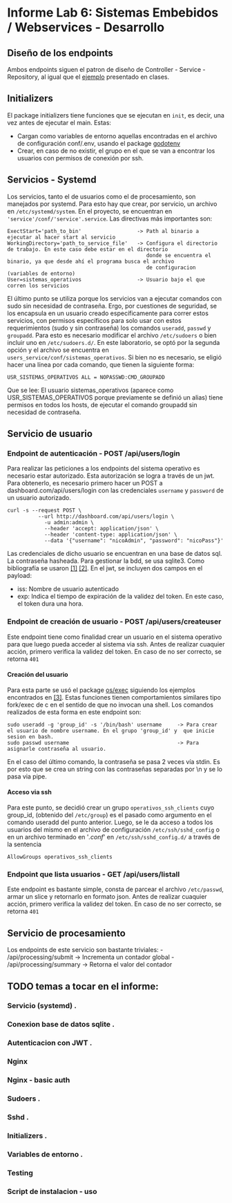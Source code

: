 # Informe Lab 6: Sistemas Embebidos / Webservices - Desarrollo

## Diseño de los endpoints

Ambos endpoints siguen el patron de diseño de Controller - Service - Repository, al igual que el [ejemplo](https://github.com/SOiI-UNC/go-example) presentado en clases.

## Initializers
El package initializers tiene funciones que se ejecutan en `init`, es decir, una vez antes de ejecutar el main.
Estas:
- Cargan como variables de entorno aquellas encontradas en el archivo de configuración conf/.env, usando el package [godotenv](https://pkg.go.dev/github.com/joho/godotenv)
- Crear, en caso de no existir, el grupo en el que se van a encontrar los usuarios con permisos de conexión por ssh. 

## Servicios - Systemd
Los servicios, tanto el de usuarios como el de procesamiento, son manejados por systemd. Para esto hay que crear, por servicio, un archivo en `/etc/systemd/system`. En el proyecto, se encuentran en `'service'/conf/'service'.service`.
Las directivas más importantes son:

    ExectStart='path_to_bin'                  -> Path al binario a ejecutar al hacer start al servicio
    WorkingDirectory='path_to_service_file'   -> Configura el directorio de trabajo. En este caso debe estar en el directorio
                                                 donde se encuentra el binario, ya que desde ahí el programa busca el archivo
                                                 de configuracion (variables de entorno)
    User=sistemas_operativos                  -> Usuario bajo el que corren los servicios

El último punto se utiliza porque los servicios van a ejecutar comandos con sudo sin necesidad de contraseña. Ergo, por cuestiones de seguridad, se los encapsula en un usuario creado específicamente para correr estos servicios, con permisos específicos para solo usar con estos requerimientos (sudo y sin contraseña) los comandos `useradd`, `passwd` y `groupadd`.
Para esto es necesario modificar el archivo `/etc/sudoers` o bien incluir uno en `/etc/sudoers.d/`. En este laboratorio, se optó por la segunda opción y el archivo se encuentra en `users_service/conf/sistemas_operativos`. Si bien no es necesario, se eligió hacer una línea por cada comando, que tienen la siguiente forma:

    USR_SISTEMAS_OPERATIVOS ALL = NOPASSWD:CMD_GROUPADD   

Que se lee: El usuario sistemas_operativos (aparece como USR_SISTEMAS_OPERATIVOS porque previamente se definió un alias) tiene permisos en todos los hosts, de ejecutar el comando groupadd sin necesidad de contraseña. 

## Servicio de usuario

### Endpoint de autenticación - POST /api/users/login
Para realizar las peticiones a los endpoints del sistema operativo es necesario estar autorizado. Esta autorización se logra a través de un jwt. Para obtenerlo, es necesario primero hacer un POST a dashboard.com/api/users/login con las credenciales `username` y `password` de un usuario autorizado.

    curl -s --request POST \
              --url http://dashboard.com/api/users/login \
                -u admin:admin \
                --header 'accept: application/json' \
                --header 'content-type: application/json' \
                --data '{"username": "nicoAdmin", "password": "nicoPass"}'

Las credenciales de dicho usuario se encuentran en una base de datos sql. La contraseña hasheada. Para gestionar la bdd, se usa sqlite3. Como bibliografía se usaron [[1]](https://github.com/SOiI-UNC/go-example) [[2]](https://zetcode.com/golang/sqlite3/).
En el jwt, se incluyen dos campos en el payload:
  - iss: Nombre de usuario autenticado
  - exp: Indica el tiempo de expiración de la validez del token. En este caso, el token dura una hora.

### Endpoint de creación de usuario - POST /api/users/createuser
Este endpoint tiene como finalidad crear un usuario en el sistema operativo para que luego pueda acceder al sistema via ssh. Antes de realizar cuaquier acción, primero verifica la validez del token. En caso de no ser correcto, se retorna `401`

#### Creación del usuario
Para esta parte se usó el package [os/exec](https://pkg.go.dev/os/exec) siguiendo los ejemplos encontrados en [[3]](https://zetcode.com/golang/exec-command/). Estas funciones tienen comportamientos similares tipo fork/exec de c en el sentido de que no invocan una shell. 
Los comandos realizados de esta forma en este endpoint son:

    sudo useradd -g 'group_id' -s '/bin/bash' username     -> Para crear el usuario de nombre username. En el grupo 'group_id' y  que inicie sesion en bash.  
    sudo passwd username                                   -> Para asignarle contraseña al usuario.  

En el caso del último comando, la contraseña se pasa 2 veces vía stdin. Es por esto que se crea un string con las contraseñas separadas por \n y se lo pasa via pipe. 

#### Acceso via ssh
Para este punto, se decidió crear un grupo `operativos_ssh_clients` cuyo group_id, (obtenido del `/etc/group`) es el pasado como argumento en el comando useradd del punto anterior.
Luego, se le da acceso a todos los usuarios del mismo en el archivo de configuración `/etc/ssh/sshd_config` o en un archivo terminado en '*.conf*' en `/etc/ssh/sshd_config.d/` a través de la sentencia

    AllowGroups operativos_ssh_clients

### Endpoint que lista usuarios - GET /api/users/listall
Este endpoint es bastante simple, consta de parcear el archivo `/etc/passwd`, armar un slice y retornarlo en formato json. Antes de realizar cuaquier acción, primero verifica la validez del token. En caso de no ser correcto, se retorna `401`

## Servicio de procesamiento

Los endpoints de este servicio son bastante triviales:
    - /api/processing/submit    -> Incrementa un contador global
    - /api/processing/summary   -> Retorna el valor del contador


## TODO temas a tocar en el informe:
### Servicio (systemd)              .
### Conexion base de datos sqlite   .
### Autenticacion con JWT           .
### Nginx 
### Nginx - basic auth  
### Sudoers                         .
### Sshd                            .
### Initializers                    .
### Variables de entorno            .
### Testing
### Script de instalacion - uso
